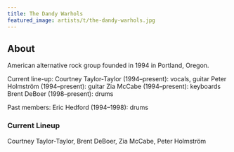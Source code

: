 ```yaml
---
title: The Dandy Warhols
featured_image: artists/t/the-dandy-warhols.jpg
---
```

## About

American alternative rock group founded in 1994 in Portland, Oregon.

Current line-up:
Courtney Taylor-Taylor (1994–present): vocals, guitar
Peter Holmström (1994–present): guitar
Zia McCabe (1994–present): keyboards
Brent DeBoer (1998–present): drums

Past members:
Eric Hedford (1994–1998): drums

### Current Lineup

Courtney Taylor-Taylor, Brent DeBoer, Zia McCabe, Peter Holmström

